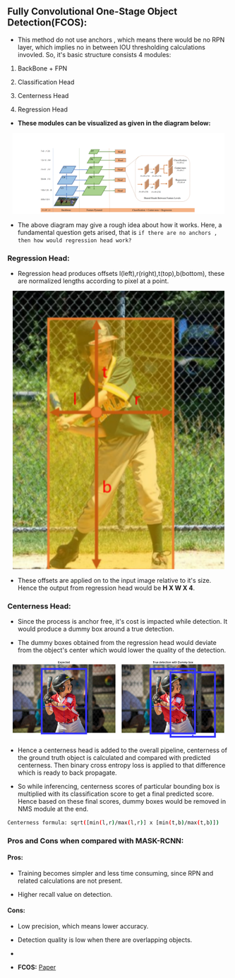 ## Fully Convolutional One-Stage Object Detection(FCOS):

* This method do not use anchors , which means there would be no RPN layer, which implies no in between IOU thresholding calculations invovled. So, it's basic structure consists 4 modules:

1. BackBone + FPN

2. Classification Head

3. Centerness Head

4. Regression Head

* **These modules can be visualized as given in the diagram below:**

<p align="center">
  <img src="images/1.png" width = 480>
</p>


* The above diagram may give a rough idea about how it works. Here, a fundamental question gets arised, that is ```if there are no anchors , then how would regression head work?``` 

###  Regression Head:

* Regression head produces offsets l(left),r(right),t(top),b(bottom), these are normalized lengths according to pixel at a point.


<p align="center">
  <img src="images/2.png" width = 480>
</p>

* These offsets are applied on to the input image relative to it's size. Hence the output from regression head would be **H X W X 4**.

### Centerness Head:

* Since the process is anchor free, it's cost is impacted while detection. It would produce a dummy box around a true detection.

* The dummy boxes obtained from the regression head would deviate from the object's center which would lower the quality of the detection.

<p align="center">
  <img src="images/3.png" width = 480>
</p>

* Hence a centerness head is added to the overall pipeline, centerness of the ground truth object is calculated and compared with predicted centerness. Then binary cross entropy loss is applied to that difference which is ready to back propagate.

* So while inferencing, centerness scores of particular bounding box is multiplied with its classification score to get a final predicted score. Hence based on these final scores, dummy boxes would be removed in NMS module at the end.

```bash
Centerness formula: sqrt([min(l,r)/max(l,r)] x [min(t,b)/max(t,b)])
```

### Pros and Cons when compared with MASK-RCNN:

#### Pros:

* Training becomes simpler and less time consuming, since RPN and related calculations are not present.

* Higher recall value on detection.

#### Cons:

* Low precision, which means lower accuracy.

* Detection quality is low when there are overlapping objects.
* 
* **FCOS:** [Paper](https://arxiv.org/pdf/1904.01355.pdf)
